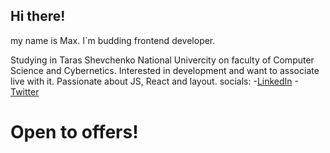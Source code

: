 ## Hi there! 
 my name is Max. I`m budding frontend developer. 

 Studying in Taras Shevchenko National Univercity on faculty of Computer Science and Cybernetics.
 Interested in development and want to associate live with it.
 Passionate about JS, React and layout.
 socials:
    -[LinkedIn](https://www.linkedin.com/in/maxym-rozzhalovets-2a0b4a241/)
    -[Twitter](https://twitter.com/Maasiimka)
  
# Open to offers!


<!---
maasiimka/maasiimka is a ✨ special ✨ repository because its `README.md` (this file) appears on your GitHub profile.
You can click the Preview link to take a look at your changes.
--->
